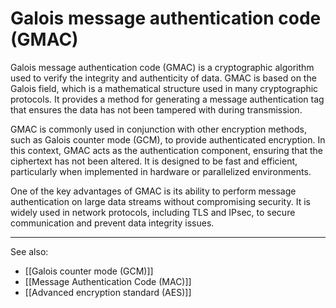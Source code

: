 
# Galois message authentication code (GMAC)

Galois message authentication code (GMAC) is a cryptographic algorithm used to verify the integrity and authenticity of data. GMAC is based on the Galois field, which is a mathematical structure used in many cryptographic protocols. It provides a method for generating a message authentication tag that ensures the data has not been tampered with during transmission.

GMAC is commonly used in conjunction with other encryption methods, such as Galois counter mode (GCM), to provide authenticated encryption. In this context, GMAC acts as the authentication component, ensuring that the ciphertext has not been altered. It is designed to be fast and efficient, particularly when implemented in hardware or parallelized environments.

One of the key advantages of GMAC is its ability to perform message authentication on large data streams without compromising security. It is widely used in network protocols, including TLS and IPsec, to secure communication and prevent data integrity issues.

---

See also:

- [[Galois counter mode (GCM)]]
- [[Message Authentication Code (MAC)]]
- [[Advanced encryption standard (AES)]]